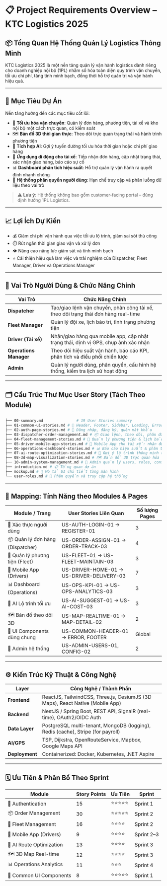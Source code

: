 # 📋 Project Requirements Overview – KTC Logistics 2025

## 📦 Tổng Quan Hệ Thống Quản Lý Logistics Thông Minh

KTC Logistics 2025 là một nền tảng quản lý vận hành logistics dành riêng cho doanh nghiệp nội bộ (1PL) nhằm số hóa toàn diện quy trình vận chuyển, tối ưu chi phí, tăng tính minh bạch, đồng thời hỗ trợ quản trị và vận hành hiệu quả.

---

## 🎯 Mục Tiêu Dự Án

Nền tảng hướng đến các mục tiêu cốt lõi:

- 🧭 **Tối ưu hóa vận chuyển**: Quản lý đơn hàng, phương tiện, tài xế và kho nội bộ một cách trực quan, có kiểm soát  
- 🗺️ **Bản đồ 3D thời gian thực**: Theo dõi trực quan trạng thái và hành trình phương tiện  
- 🤖 **Tích hợp AI**: Gợi ý tuyến đường tối ưu hóa thời gian hoặc chi phí giao hàng  
- 📱 **Ứng dụng di động cho tài xế**: Tiếp nhận đơn hàng, cập nhật trạng thái, xác nhận giao hàng, báo cáo sự cố  
- 📊 **Dashboard phân tích hiệu suất**: Hỗ trợ quản lý vận hành ra quyết định nhanh chóng  
- 👑 **Hệ thống phân quyền người dùng**: Hạn chế truy cập và phân luồng dữ liệu theo vai trò  

> ⚠️ **Lưu ý**: Hệ thống không bao gồm customer-facing portal – đúng định hướng 1PL Logistics.

---

## 📈 Lợi Ích Dự Kiến

- 💰 Giảm chi phí vận hành qua việc tối ưu lộ trình, giảm sai sót thủ công  
- ⏱️ Rút ngắn thời gian giao vận và xử lý đơn  
- 👁️ Nâng cao năng lực giám sát và tính minh bạch  
- ⭐ Cải thiện hiệu quả làm việc và trải nghiệm của Dispatcher, Fleet Manager, Driver và Operations Manager

---

## 👥 Vai Trò Người Dùng & Chức Năng Chính

| Vai Trò            | Chức Năng Chính                                                                 |
|--------------------|----------------------------------------------------------------------------------|
| **Dispatcher**      | Tạo/giao lệnh vận chuyển, phân công tài xế, theo dõi trạng thái đơn hàng real-time |
| **Fleet Manager**   | Quản lý đội xe, lịch bảo trì, tình trạng phương tiện                           |
| **Driver (Tài xế)** | Nhận/giao hàng qua mobile app, cập nhật trạng thái, định vị GPS, chụp ảnh xác nhận |
| **Operations Manager** | Theo dõi hiệu suất vận hành, báo cáo KPI, phân tích và điều phối chiến lược    |
| **Admin**           | Quản lý người dùng, phân quyền, cấu hình hệ thống, kiểm tra lịch sử hoạt động    |

---

## 🗂️ Cấu Trúc Thư Mục User Story (Tách Theo Module)

```bash

├── 00-summary.md               # 19 User Stories summary
├── 01-common-ui-stories.md # 🔧 Header, Footer, Sidebar, Loading, Errors
├── 02-auth-page-stories.md # 🔐 Đăng nhập, đăng ký, quên mật khẩu
├── 03-dispatcher-order-management.md # 📦 Giao lệnh, theo dõi, phân đơn
├── 04-fleet-management-stories.md # 🚛 Quản lý phương tiện & lịch bảo trì
├── 05-driver-mobile-app-stories.md # 📱 Mobile App cho tài xế: nhận đơn, trạng thái
├── 06-operations-dashboard-stories.md # 📊 Báo cáo hiệu suất & phân tích
├── 07-ai-route-optimization-stories.md # 🤖 Gợi ý lộ trình thông minh (AI)
├── 08-3d-map-visualization-stories.md # 🗺️ Bản đồ 3D trực quan hóa real-time
├── 10-admin-system-management.md # 👑 Admin quản lý users, roles, config
├── introduction.md # 📋 Tổng quan dự án
├── mockup.md # 🎨 Mô tả UI chi tiết từng màn hình
└── user-roles.md # 🔑 Phân quyền và truy cập hệ thống

```

---

## 🧩 Mapping: Tính Năng theo Modules & Pages

| Module / Trang                | User Stories Liên Quan                       | Số lượng Pages |
|------------------------------|----------------------------------------------|----------------|
| 🔐 Xác thực người dùng        | US-AUTH-LOGIN-01 → REGISTER-01              | 3              |
| 📦 Quản lý đơn hàng (Dispatcher) | US-ORDER-ASSIGN-01 → ORDER-TRACK-03     | 4              |
| 🚛 Quản lý phương tiện (Fleet) | US-FLEET-01 → US-FLEET-MAINTAIN-03       | 3              |
| 📱 Mobile App (Drivers)       | US-DRIVER-HOME-01 → US-DRIVER-DELIVERY-03 | 7              |
| 📊 Dashboard (Operations)     | US-OPS-KPI-01 → US-OPS-ANALYTICS-03       | 3              |
| 🤖 AI Lộ trình tối ưu         | US-AI-SUGGEST-01 → US-AI-COST-03           | 3              |
| 🗺️ Bản đồ theo dõi 3D        | US-MAP-REALTIME-01 → MAP-DETAIL-02         | 2              |
| 🔧 UI Components dùng chung   | US-COMMON-HEADER-01 → ERROR, FOOTER        | Global         |
| 👑 Admin hệ thống             | US-ADMIN-USERS-01, CONFIG-02               | 2              |

---

## ⚙️ Kiến Trúc Kỹ Thuật & Công Nghệ

| Layer        | Công Nghệ / Thành Phần                                                                 |
|--------------|------------------------------------------------------------------------------------------|
| **Frontend** | ReactJS, TailwindCSS, Three.js, CesiumJS (3D Maps), React Native (Mobile App)          |
| **Backend**  | NestJS / Spring Boot, REST API, SignalR (real-time), OAuth2/OIDC Auth                   |
| **Data Layer** | PostgreSQL multi-tenant, MongoDB (logging), Redis (cache), Stripe (for payroll)     |
| **AI/GPS**   | TSP, Dijkstra, OpenRouteService, Mapbox, Google Maps API                               |
| **Deployment** | Containerized: Docker, Kubernetes, .NET Aspire                                      |

---

## 🗓️ Ưu Tiên & Phân Bổ Theo Sprint

| Module                      | Story Points | Ưu Tiên  | Sprint    |
|----------------------------|--------------|----------|-----------|
| 🔐 Authentication          | 15           | ⭐⭐⭐⭐⭐    | Sprint 1  |
| 📦 Order Management        | 30           | ⭐⭐⭐⭐⭐    | Sprint 2  |
| 🚛 Fleet Management        | 16           | ⭐⭐⭐⭐     | Sprint 2  |
| 📱 Mobile App (Drivers)    | 9            | ⭐⭐⭐⭐     | Sprint 2–3|
| 🤖 AI Route Optimization   | 13           | ⭐⭐⭐⭐     | Sprint 3  |
| 🗺️ 3D Map Real-time        | 12           | ⭐⭐⭐⭐     | Sprint 3  |
| 📊 Operations Analytics    | 11           | ⭐⭐⭐      | Sprint 4  |
| 🔧 Common UI Components    | 8            | ⭐⭐⭐⭐⭐    | Sprint 1  |
